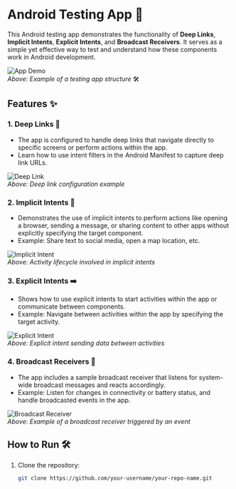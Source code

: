 # Android Testing App 🚀

This Android testing app demonstrates the functionality of **Deep Links**, **Implicit Intents**, **Explicit Intents**, and **Broadcast Receivers**. It serves as a simple yet effective way to test and understand how these components work in Android development.

![App Demo](https://miro.medium.com/max/1400/0*6z4ed9Dt9HGTcS7X)  
*Above: Example of a testing app structure* 🛠️

## Features ✨

### 1. Deep Links 🔗
- The app is configured to handle deep links that navigate directly to specific screens or perform actions within the app.
- Learn how to use intent filters in the Android Manifest to capture deep link URLs.

![Deep Link](https://developer.android.com/images/training/app-links/app-links-intro.svg)  
*Above: Deep link configuration example*

### 2. Implicit Intents 📲
- Demonstrates the use of implicit intents to perform actions like opening a browser, sending a message, or sharing content to other apps without explicitly specifying the target component.
- Example: Share text to social media, open a map location, etc.

![Implicit Intent](https://developer.android.com/images/training/basics/firstapp/activity-lifecycle-small.png)  
*Above: Activity lifecycle involved in implicit intents*

### 3. Explicit Intents ➡️
- Shows how to use explicit intents to start activities within the app or communicate between components.
- Example: Navigate between activities within the app by specifying the target activity.

![Explicit Intent](https://cdn.journaldev.com/wp-content/uploads/2016/10/android-explicit-intent-activity-1.png)  
*Above: Explicit intent sending data between activities*

### 4. Broadcast Receivers 📡
- The app includes a sample broadcast receiver that listens for system-wide broadcast messages and reacts accordingly.
- Example: Listen for changes in connectivity or battery status, and handle broadcasted events in the app.

![Broadcast Receiver](https://www.tutlane.com/images/android/broadcast-receiver-in-android-example-result.png)  
*Above: Example of a broadcast receiver triggered by an event*

## How to Run 🛠️

1. Clone the repository:
   ```bash
   git clone https://github.com/your-username/your-repo-name.git
